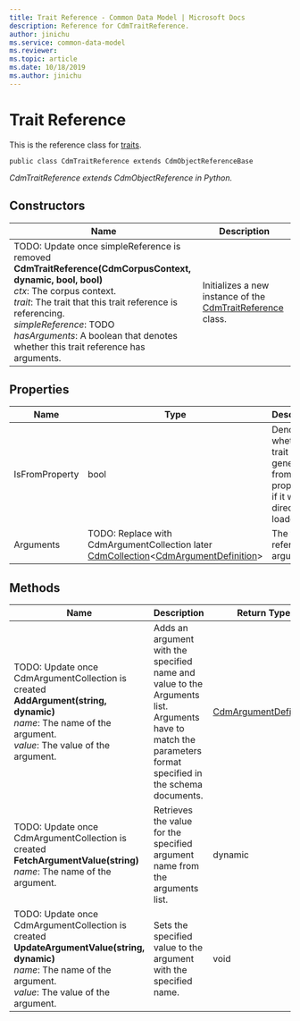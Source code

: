 ```yaml
---
title: Trait Reference - Common Data Model | Microsoft Docs
description: Reference for CdmTraitReference.
author: jinichu
ms.service: common-data-model
ms.reviewer: 
ms.topic: article
ms.date: 10/18/2019
ms.author: jinichu
---
```


# Trait Reference

This is the reference class for [traits](trait.md).

```
public class CdmTraitReference extends CdmObjectReferenceBase
```
*CdmTraitReference extends CdmObjectReference in Python.*

## Constructors
|Name|Description|
|---|---|
|TODO: Update once simpleReference is removed<br/>**CdmTraitReference(CdmCorpusContext, dynamic, bool, bool)**<br/>*ctx*: The corpus context.<br/>*trait*: The trait that this trait reference is referencing.<br/>*simpleReference*: TODO<br/>*hasArguments*: A boolean that denotes whether this trait reference has arguments.|Initializes a new instance of the [CdmTraitReference](traitreference.md) class.|

## Properties
|Name|Type|Description|
|---|---|---|
|IsFromProperty|bool|Denotes whether the trait was generated from a property or if it was directly loaded.|
|Arguments|TODO: Replace with CdmArgumentCollection later<br/>[CdmCollection](collection.md)\<[CdmArgumentDefinition](argument.md)>|The trait reference's arguments.|


## Methods
|Name|Description|Return Type|
|---|---|---|
|TODO: Update once CdmArgumentCollection is created<br/>**AddArgument(string, dynamic)**<br />*name*: The name of the argument.<br/>*value*: The value of the argument.|Adds an argument with the specified name and value to the Arguments list. Arguments have to match the parameters format specified in the schema documents.|[CdmArgumentDefinition](argument.md)|
|TODO: Update once CdmArgumentCollection is created<br/>**FetchArgumentValue(string)**<br />*name*: The name of the argument.|Retrieves the value for the specified argument name from the arguments list.|dynamic|
|TODO: Update once CdmArgumentCollection is created<br/>**UpdateArgumentValue(string, dynamic)**<br />*name*: The name of the argument.<br/>*value*: The value of the argument.|Sets the specified value to the argument with the specified name.|void|


